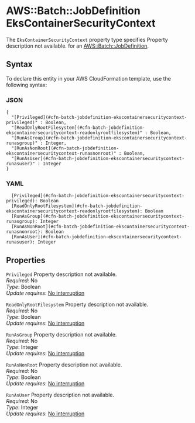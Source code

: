 # AWS::Batch::JobDefinition EksContainerSecurityContext<a name="aws-properties-batch-jobdefinition-ekscontainersecuritycontext"></a>

<a name="aws-properties-batch-jobdefinition-ekscontainersecuritycontext-description"></a>The `EksContainerSecurityContext` property type specifies Property description not available\. for an [AWS::Batch::JobDefinition](aws-resource-batch-jobdefinition.md)\.

## Syntax<a name="aws-properties-batch-jobdefinition-ekscontainersecuritycontext-syntax"></a>

To declare this entity in your AWS CloudFormation template, use the following syntax:

### JSON<a name="aws-properties-batch-jobdefinition-ekscontainersecuritycontext-syntax.json"></a>

```
{
  "[Privileged](#cfn-batch-jobdefinition-ekscontainersecuritycontext-privileged)" : Boolean,
  "[ReadOnlyRootFilesystem](#cfn-batch-jobdefinition-ekscontainersecuritycontext-readonlyrootfilesystem)" : Boolean,
  "[RunAsGroup](#cfn-batch-jobdefinition-ekscontainersecuritycontext-runasgroup)" : Integer,
  "[RunAsNonRoot](#cfn-batch-jobdefinition-ekscontainersecuritycontext-runasnonroot)" : Boolean,
  "[RunAsUser](#cfn-batch-jobdefinition-ekscontainersecuritycontext-runasuser)" : Integer
}
```

### YAML<a name="aws-properties-batch-jobdefinition-ekscontainersecuritycontext-syntax.yaml"></a>

```
  [Privileged](#cfn-batch-jobdefinition-ekscontainersecuritycontext-privileged): Boolean
  [ReadOnlyRootFilesystem](#cfn-batch-jobdefinition-ekscontainersecuritycontext-readonlyrootfilesystem): Boolean
  [RunAsGroup](#cfn-batch-jobdefinition-ekscontainersecuritycontext-runasgroup): Integer
  [RunAsNonRoot](#cfn-batch-jobdefinition-ekscontainersecuritycontext-runasnonroot): Boolean
  [RunAsUser](#cfn-batch-jobdefinition-ekscontainersecuritycontext-runasuser): Integer
```

## Properties<a name="aws-properties-batch-jobdefinition-ekscontainersecuritycontext-properties"></a>

`Privileged`  <a name="cfn-batch-jobdefinition-ekscontainersecuritycontext-privileged"></a>
Property description not available\.  
*Required*: No  
*Type*: Boolean  
*Update requires*: [No interruption](https://docs.aws.amazon.com/AWSCloudFormation/latest/UserGuide/using-cfn-updating-stacks-update-behaviors.html#update-no-interrupt)

`ReadOnlyRootFilesystem`  <a name="cfn-batch-jobdefinition-ekscontainersecuritycontext-readonlyrootfilesystem"></a>
Property description not available\.  
*Required*: No  
*Type*: Boolean  
*Update requires*: [No interruption](https://docs.aws.amazon.com/AWSCloudFormation/latest/UserGuide/using-cfn-updating-stacks-update-behaviors.html#update-no-interrupt)

`RunAsGroup`  <a name="cfn-batch-jobdefinition-ekscontainersecuritycontext-runasgroup"></a>
Property description not available\.  
*Required*: No  
*Type*: Integer  
*Update requires*: [No interruption](https://docs.aws.amazon.com/AWSCloudFormation/latest/UserGuide/using-cfn-updating-stacks-update-behaviors.html#update-no-interrupt)

`RunAsNonRoot`  <a name="cfn-batch-jobdefinition-ekscontainersecuritycontext-runasnonroot"></a>
Property description not available\.  
*Required*: No  
*Type*: Boolean  
*Update requires*: [No interruption](https://docs.aws.amazon.com/AWSCloudFormation/latest/UserGuide/using-cfn-updating-stacks-update-behaviors.html#update-no-interrupt)

`RunAsUser`  <a name="cfn-batch-jobdefinition-ekscontainersecuritycontext-runasuser"></a>
Property description not available\.  
*Required*: No  
*Type*: Integer  
*Update requires*: [No interruption](https://docs.aws.amazon.com/AWSCloudFormation/latest/UserGuide/using-cfn-updating-stacks-update-behaviors.html#update-no-interrupt)
